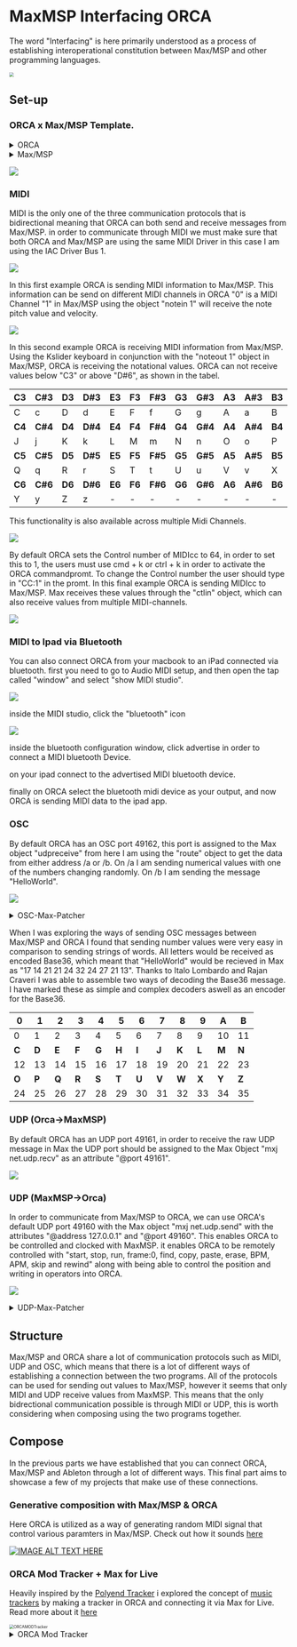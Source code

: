 # MaxMSP Interfacing ORCA
The word "Interfacing" is here primarily understood as a process of establishing interoperational constitution between Max/MSP and other programming languages.

<img src="./media/Logo_ORCAAufbauMaxMSP.png" style="zoom:50%;" />

## Set-up

### ORCA x Max/MSP Template.
<details>
  <summary>ORCA</summary>
.........
.........
..D2.....
..*......
..:04C...
.........
.........

</details>

<details>
  <summary>Max/MSP</summary>
<pre><code>
----------begin_max5_patcher----------
687.3ocyVssihCCC841uBTeFPMkVJy9qrZDJT7.YTZBJIkEzH1u8M2JWC2Fp
FsOzzFGWe7wwwNeEGkLiuAjI89Uue2KJ5q3nHqHifH+7njZ7lJJVZUKgRVCC
WfIr+lz2s7ZrfgqgqrJYtcA9rOGflzJbEVUsjvVLU.UJG5n2Fl1uGZzHyq27
SJGl16c++vZpILJnrtQlWn1szVByX.sh2vr1J8vOvaTs+QgWpSjZ6Jvgahjr
fgoI8O9KyyGTNVY9fRjZ699dWWnIqBDSAFdF0ZEjeMIdMLeJVoDjYMJ3vWRe
.0GQMwLZCv+nUbq7iMeqK5oyIq0vHJoZqC87.JTqiUl0FTlNLjAnb1hquoch
pDMVDL8R5dFfXaVy3fv4sgKhO.k0FMOQI4RtPExobptKN9vK63t39OXRaEut
FzYG98IErQ4jujMbeNo.jZcvJBmMkRXv9Dpr.oxk2JUdrMIdRoYbTlYLK8ZY
xnfYqocHIWCzPGFGeCFL4HBjM9mh.0fThW.WP.TH2O+Va.E4FetnvNlZ8+r6
UJ4T+GcsxE5JAcH0RCQsQ2fZkn+yXFC9i1oufXywUgZATd2N.YSPG5.7rbKs
6HP01JJDhBE2kBtyM4i5zcGeyotbOpVo6.cIAyuKAcoe9JaYOWggelzOFWA5
NfANbc+DPKsPSJ9Nraz0XGgYuKwQuNgtVLRLccN6xXV2zH+zXfj2HpZsc6cq
5g16pyAohvr8xNRoRmNACyOEPoO.PouHPEO.NmwZtXNHtdcfNG4zKQF8ZAWs
QytGx4cwt3CjsX5C8x.k+.wxhNHaA8.3jeANtic3UqVCBoWYKD5hLexsanS5
amRXto1i8IBXMoUeac7DrPWMQoKkzHb2ecyXWczjZtN0f0P7YGZxogzV.ybW
W4JriG15bw6h+GvfS6Ru
-----------end_max5_patcher-----------
</code></pre>
</details>

![](./media/Max:MSP-ORCA-Template.png)

### MIDI

MIDI is the only one of the three communication protocols that is bidirectional meaning that ORCA can both send and receive messages from Max/MSP. in order to communicate through MIDI we must make sure that both ORCA and Max/MSP are using the same MIDI Driver in this case I am using the IAC Driver Bus 1.

![](./media/MaxMSP-Aufbau-ORCA-MIDI-Driver-Select.gif)

In this first example ORCA is sending MIDI information to Max/MSP. This information can be send on different MIDI channels in ORCA "0" is a MIDI Channel "1" in Max/MSP using the object "notein 1" will receive the note pitch value and velocity.

![](./media/MaxMSP-Aufbau-ORCA-Midiin.gif)

In this second example ORCA is receiving MIDI information from Max/MSP. Using the Kslider keyboard in conjunction with the "noteout 1" object in Max/MSP, ORCA is receiving the notational values. ORCA can not receive values below "C3" or above "D#6", as shown in the tabel.

| C3     | C#3     | D3     | D#3     | E3     | F3     | F#3     | G3     | G#3     | A3     | A#3     | B3     |
| ------ | ------- | :----- | ------- | ------ | ------ | ------- | ------ | ------- | ------ | ------- | ------ |
| C      | c       | D      | d       | E      | F      | f       | G      | g       | A      | a       | B      |
| **C4** | **C#4** | **D4** | **D#4** | **E4** | **F4** | **F#4** | **G4** | **G#4** | **A4** | **A#4** | **B4** |
| J      | j       | K      | k       | L      | M      | m       | N      | n       | O      | o       | P      |
| **C5** | **C#5** | **D5** | **D#5** | **E5** | **F5** | **F#5** | **G5** | **G#5** | **A5** | **A#5** | **B5** |
| Q      | q       | R      | r       | S      | T      | t       | U      | u       | V      | v       | X      |
| **C6** | **C#6** | **D6** | **D#6** | **E6** | **F6** | **F#6** | **G6** | **G#6** | **A6** | **A#6** | **B6** |
| Y      | y       | Z      | z       | -      | -      | -       | -      | -       | -      | -       | -      |

This functionality is also available across multiple Midi Channels.

![](./media/MaxMSP-Aufbau-ORCA-MidiOut.gif)

By default ORCA sets the Control number of MIDIcc to 64, in order to set this to 1, the users must use cmd + k or ctrl + k in order to activate the ORCA commandpromt. To change the Control number the user should type in "CC:1" in the promt. In this final example ORCA is sending MIDIcc to Max/MSP. Max receives these values through the "ctlin" object, which can also receive values from multiple MIDI-channels.

![](./media/MaxMSP-Aufbau-ORCA-MIDIcc.gif)

### MIDI to Ipad via Bluetooth

You can also connect ORCA from your macbook to an iPad connected via bluetooth. first you need to go to Audio MIDI setup, and then open the tap called "window" and select "show MIDI studio". 

![](./media/show-midi-studio.png)

inside the MIDI studio, click the "bluetooth" icon

![](./media/click-bluetooth-icon.png)

inside the bluetooth configuration window, click advertise in order to connect a MIDI bluetooth Device.

on your ipad connect to the advertised MIDI bluetooth device.

finally on ORCA select the bluetooth midi device as your output, and now ORCA is sending MIDI data to the ipad app.

### OSC

By default ORCA has an OSC port 49162, this port is assigned to the Max object "udpreceive" from here I am using the "route" object to get the data from either address /a or /b. On /a I am sending numerical values with one of the numbers changing randomly. On /b I am sending the message "HelloWorld".

![](./media/MaxMSP-Aufbau-ORCA-OSC-and-Base36-encoding-and-decoding.gif)
<details>
  <summary>OSC-Max-Patcher</summary>
  <pre><code>
----------begin_max5_patcher----------
1202.3oc0ZsraaiCEcs8WgfPW5wPjTublMMKmUy1NnMHf1hNUoRTBjTNISQ+
2G9PxOlRaKYKqnfBnFSQqCO2yk2GT9mSm3tr3UB204Nmu5LYxOmNYhdH0.Sp
+7D2b7qqxvb8zbyIbN9Ih6Ly8DjWE5wAgMCklnGnX4y+AxuYPZUdJMiHzODX
8fkXwpumRe5QFYkvrHBCCmGLyA34M2alCbg5CP3bOmG18fJpDMOIP8nlgDuU
RLOFWWmGT24WSmptL6ZIWfMxg5L4fAuijaUQdNgJ9Mx8WTNgIb96RBCKJX1X
JvJSAmho.EEChUWWfzz06nD06BXSV5Fx7jTbVyRaClQw4jCu4WgOXgOfs7oD
yjeGAg8HghWlQ1mVskqA.M+hBTW8071O9nbEdTQcli65rBr7o17M43MjjGwB
AKcYkfr6u30FlZKih7YUjh0MC2L99Dj+8BlXqE5e3jFK2AypYA4Y4dUzTAW7
V1QmPVA8I6ZfYtZIt4+tM5MxpdC6S8123U+wRu+x.p2nATuA1z6nav1af2Gp
s2kE7gRtACmbaK2zMXq8GKs9KCmV2CBMk7hT19shPJw+vwy7ul6stftij2yr
K+.n8ZS7OtHijanUUg4Go05PS0ImuLL05gm9uFGK4zGlROkwskqboH8su8ml
Kf.80s7NKkRVUTQE66S1RiWmqOu13AA9lMJ5jfnfQtw6S.kI6SP8Uj9peGcy
BtPKEHxDRA4Mpcyt2ZYxK5JoCh8UjNH58nAmSDZg28.K.6JN5rjuIvhGXTq3
uvREj6bteuPJgcxB4egNGaic7gv9bXniNYffWnApIjwH2.QXXNwBsi6dnRTj
4bQzISVzRVeioWIlKrRuNerOv338nW73fdqJJeyF6.clc996pYF4ONX25TZh
sFC67VRn2dravSnUkujX6.47CNUWOdcrqGjGTmz1bjcmqNkS10yRL8o9M4Mi
TRnINLxKRI8Na1Bj6kw2XcsqKBFVO1iqov9TSUIYG6ZJ+GokVUTO2KisFEMF
LRTTzh9TQAPznWQwk41DTTj6kQ1ZAEMNRpvpn1pxyqq4TVrXW4.ik2v0ZkC5
cd1ZDpy06.LmbV8onMRJmiKJJswtNqdA6WtCXjTqZF1Zwbcka6Wm5PGE8zQV
VZOxRXmy8Cd+hqbzDE8a0bfQaZh7We1gRDyqRJmyUp5mwIILoOsLdezb4ZcN
v4ykELgLpAHzZvntp2ZOZn4c0Ai6otSzea84t9+9oSnW.pwOz1vKpXqZdTM+
tHb1sHRHbQJEKRKn6MI8IP4.Oh.zZnPsFJvUBk5HoOOTpCr2AcsPAaMTWqAL
p0Hcs1OTqQx6JQRcDMmGp9.HzPADXn.ZfvIBNP.ENP3zFWtvd.G+1.jOpOPZ
nbt8aiufpq4qGIuAhRpdiOKPnn9.onAhRvgx10JuAS9nl5YXIxBOO5uzt9D3
CiCuEXv0kten1ooeOusHI7Mw71RvuIFXX6pcKnOrwfEstjzqGq1XRg8ARW1t
eSqD3xxMDFudxZLjMT8bgVYimo+XJ07QcOJtLxlzl4aFAyj89HjM9TwLuVxW
CMugV27BoOBsJs1MQxNIj5l0TuBSdI1PDcOcS+0z+CjDmqJI
-----------end_max5_patcher-----------
</code></pre>
</details>

When I was exploring the ways of sending OSC messages between Max/MSP and ORCA I found that sending number values were very easy in comparison to sending strings of words. All letters would be received as encoded Base36, which meant that "HelloWorld" would be recieved in Max as "17 14 21 21 24 32 24 27 21 13". Thanks to Italo Lombardo and Rajan Craveri I was able to assemble two ways of decoding the Base36 message. I have marked these as simple and complex decoders aswell as an encoder for the Base36.

| **0** | **1** | **2** | **3** | **4** | **5** | **6** | **7** | **8** | **9** | **A** | **B** |
| ----- | ----- | ----- | ----- | ----- | ----- | ----- | ----- | ----- | ----- | ----- | ----- |
| 0     | 1     | 2     | 3     | 4     | 5     | 6     | 7     | 8     | 9     | 10    | 11    |
| **C** | **D** | **E** | **F** | **G** | **H** | **I** | **J** | **K** | **L** | **M** | **N** |
| 12    | 13    | 14    | 15    | 16    | 17    | 18    | 19    | 20    | 21    | 22    | 23    |
| **O** | **P** | **Q** | **R** | **S** | **T** | **U** | **V** | **W** | **X** | **Y** | **Z** |
| 24    | 25    | 26    | 27    | 28    | 29    | 30    | 31    | 32    | 33    | 34    | 35    |



### UDP (Orca->MaxMSP)

By default ORCA has an UDP port 49161, in order to receive the raw UDP message in Max the UDP port should be assigned to the Max Object "mxj net.udp.recv" as an attribute "@port 49161".

![](./media/MaxMSP-Aufbau-ORCA-RawUDP.gif)

### UDP (MaxMSP->Orca)

In order to communicate from Max/MSP to ORCA, we can use ORCA's default UDP port 49160 with the Max object "mxj net.udp.send" with the attributes "@address 127.0.0.1" and "@port 49160". This enables ORCA to be controlled and clocked with MaxMSP. it enables ORCA to be remotely controlled with "start, stop, run, frame:0, find, copy, paste, erase, BPM, APM, skip and rewind" along with being able to control the position and writing in operators into ORCA.

![](./media/ORCA_MaxBPMAPM.gif)

<details>
  <summary>UDP-Max-Patcher</summary>
<pre><code>
----------begin_max5_patcher----------
7386.3oc6cs2biibb+u28SAJV1UkTYix79wE6prcrykG1NNN4hsyYWpfHgzh
6nHY.A0tqc4u6AXF.H.IPfFRX.FQx8pSRDO3z8uo6d5tmdl4u792s3lseNZ+
hfuJ3aCd269Ku+cuybo7K7thO+tE2G94kqC2adrEK2d+8QaRW7A68Ri9bp45
+nkkWZyg62dHccTp4EPEWcWX5xOFu4tqShVlZaPNRbE5CALAK+WXNJ+WjreF
7mJdo3Ulu6s27c+8ZQsu+3Mke837q8We+6y+wG.xB2s+SwYDCocBlTbU6kR+
xtHK0tXwGx9+JRqE9gwvWwy3GpJmQnZyOIGgcXKp9hRBuOJMJ45nMg2rNpNn
0fUIu.V8lCooa2zNihOFidS3l65jQkHUNiR0r7eQLce4+rMFUnGLi9R5Sy9B
tIJo6dza2tIcSFIXdgeZRb35Ec0W2OLPL7OSYDbobiTrtFLbycK2tdah8oQW
oD0+m7C.uDt12XZR79kgEX2U5ZJgMZIzGp8Cb6cLRzv6XpAj6i+ylGLieeIc
WQeJiFdlQjzfaBhGsNQSGXVGYbl4pN6GkZS+H1n2RjOqerNpgW3VjwMZrBIM
mE4XRot5w0XkzoQiscQf8QqCHitH.DvoTOlzY+Oq09ehq0L965VhX.PReZCk
nAGavAJsS3f6X3Hc6c2kI3ML0AfJ7Tsx53Q4OakCESh1vwbq5gt8p5386sw1
BhksMtcUXs6HtaIkfsykaS4Evw2Gsee3cQOiiQiljNHY.qsPrnSobkikxmar
fygiE54w.X93BBT.FqZGSnu7AG.MHQAFQzlgGX5tvHEpULh5ZL56i9xgcsCO
rW1.EenseAAlDFipLTmvDoUXB4b0J7znVIzRvpUJ1LYhYpvBqWEvvBwaQmJJ
4PstemJTx41E64zTZARAyTpZ1LkNuFRKAIqgTaJkNJHocrgzilzuQz6TQgSH
ZY+dmpQt16T2DFNmyfm3L9Iahy3Rza3DmwXWRbVgJKgCNwYLwaxDmwwZvINi
IOyRbVA3.JwYL0odhyJQCPINioeS5iKgCNwYbzrl3rkioqIky2EfDmwwm3IN
qTF.RjbbxochyDHLbrfNqINSqmof8rPTYvd7NgH1YadyJgIH4MiyOsyaFmAO
WQbwocdyJbp.FVndK5SQIGBIuYbsGj2r4xRZAPAxRp.cll1rRPBRZyD3Sfzl
wKbAARZyDDW6a5wzb1kj0wcav9ujyuAeJ4q9g6+i+w+wAZIomAML9nqsQcQM
wfQNRw2wkKbsohlL79nu5GFmwv0+wXx7Dp7JpLi8wRoMUL3qzYW.U9Ot73nA
oczfMdnwtfeYFuDkr+5esIai6GXkWVn62exZrx.D6nj3NkAXHYmZ+lu9njBl
sfayzQhWG8PFGDucSstq2sHb2tZW9c0dkbH56rYXT8gpKEuwdIb0kRhdHt78
oUWMLIiISy3vCIV6AeVT5jb9Wy1UQIaNDWI8Z5rJHIS2Rtcj86BWZe47duxa
WS5QaMVVLBL1VOtLUszbkmR10aW98QqpgQY8T6h1DuYWRz9LybgoETe0sWEc
a3g0oW+TCKsc+aKnwVuYqVCe2h6RhWscSNQznuH+xkM221hGEEOwlvcs7xYx
FY.yQt49Ll7v9aBSx6pJ75fTdyzsaW27VUu25naSKt8t3MadBJltc2wuYR7c
eri28lsY279t9tM2Y+0G1Xu60YREoWuO7glncZ350EZuM+5+b3l36CSiRisc
ADT0Msdd8w8KS1tdcC90dmGZ4NqxjxWF8o3UoezlJ9Z82YOd7tRgnEU8xqhu
KZeZyqkFd29lWYe5WrfdsKc3lBs3qSite25Ltn4Czn32qqxV2NWiq2YvAMM5
8M0uZqF46wP+wrxQUFCaRibcQQyWyH2yLuieBg7jJJ+ckl4Krd7VBJH1jrxo
OBETQGPwjfDMFDrIPbax16ybI3lsqcEhfo1.Esq9.ItOoCZsgSZ0eH2CJ0y9
xwib3EFivQwID8JiCSHTgrCuGfpJqKs3yvHBTMlFqgJdzvCodDQHRZ6So0y3
7potquHumMQn7HywAj.Z.KfGHBjAp.c.J3mFDF7yBtI3eJXYvOOXUvuHHJ3e
N31fuN3tf+kfOF7uFDG7uE7cA+6AeevuLXcvuJ39fecvlf+ifsA+lfcA+mA+
eA+1fjf+qf8A+2AoAeSvgf+mfGB9cAeJ32G74f+PvWB9eC9yAYNzmQF+3i2q
ID81s8gK+9b+28q5ZqQFrz7KYQNi6xpE63l2EhoQ4LNca3KzdFDK41g8wrZI
NuSDAKOJhPmrA7l5g6J.IvC1gESxfcVF73fABBWQ4lbdPQk+7XbECc7gvqKF
Vl1t5wJX9p1rJ5yi8nZuRHnXv7AfAhwACZyi4GCvdc7liEYkgIxue6fy9sGR
VVJuW4gZPSFJKVwz3MUIb3aqYr6IO41jU1j3.qOycDWdXXY9nzJsgbCsk6wJ
LfK2lX9S5F5H2+QPzgQ3zgzAbAI2SGXOgNHdBcP8D5f4IzA2SnCgmPGROgNT
dBcn8E6XdiAUewhJ1WLoh8EapXewnJ1Wrph8EypXewtJ1WLrh8EKqDewxJwa
7U0WrrR7EKqDewxJwWrrR7EKqDewxJwWrrR7EKqTewxJ0WrrR8lz.3KVVo9h
kUpuXYk5KVVo9hkUpuXYk5KVVY9hkUluXYk4KVVYdSFV8EKqLewxJyWrrx7E
KqLewxJyWrrx8EKqbewxJ2Wrrx8EKqbuYxq7EKqbewxJ2Wrrx8EKqbewxpvW
rrJ7EKqBewxpvWrrJ7.KqkEoCfxnge75fhLyDWaULkqKRKvDGYxqQKrXDpQq
hKVtz+Vju5tVcsckrccXZZR7MGRs0iW80x3fVwU2sd6MgqKVOUUqGuVVPVu+
Qhafqdz0wODc0pZK24GBerkpt42x+SufCtiaWuMr6UNtxtHhD1UWO1tDHO1Z
Gsys.NbWKxZaeSUmRGcOODt9Pz1ae95I8w1rjIqJRzZ26vl3zpEEWaOv8YTm
oNvebQ3U+1q2t4ttP+m7cEZ5Yon1+x1+wsI0VEm+le0h2WWH1khKL2HtfkhA
HuPOakWXif7xOaTjWN5hSeUTFnGM16bfXp3wEiNum0hN4xZQ+oaAmB6Z4vr4
BdYYneYYneYYnOiqYzh0OD3kLJl8lXIiRjGGzHPVwlPAN6diJS1+pSa1Wi5u
AVcZH8amUmFA9JyB6tUmlaVYVXF3LRfcZlQHfChl4R5HWtDHcPN0Cl+ndam4
7RR5+v9LuMFXbYMVszc54scu5133sP0ki2Ts9hi2Wb79hi2Wb71qc7lX2HKA
33MR5ENd6dfQaOmwfCLuI1DaPA3iCZzgrGx.0o6h8MTb+abFH1jrwYzXSF1g
aXHBLTIGruK43+grQTSSHa8ndQIST79D8iyJP23hZRh2eb1nUHDXgxR0xStM
ZEcwodAXHP8VaeVAAdJ70Nc6BAAdJwywXGRGf2tPPRmSGfJMH2t8oTlCG.zg
KyxhYnDXUygR4T5PAFOvmsY6ILIY6mtNyAk8cet.7rQbsy.+GN9e.Z+P2lDn
AscnS0rK4DpXmF1BeR6on.xdLuIzpK4E5RdgtjWnN70r4A+wKvearcq3u3H0
rHIPc3tIQrvGlOUWGcU945AgmWx1DyoxYuymJSN6a94waVlDkKMD7CvtaW+t
.WDlC.CopWbQM63B9JlyfCg1BGzhCZ79ROASO6vgx4xFPAipCty4rDDlgcD9
L2axcYzlQ49SoECOIYzx4oCESrGYR1gb5OenLhejNz5ma4Cc.mmMMx8.NBfm
0FL5agIYP37rfV.aZLrrf1wlT9oaQOgyPjAYugO2YPeVLKKFFJQU9v7L3bGg
IBlAVXHa4k2egExmDUL2O4cCZrJheLa3yc3AURKRxi4yoyokhN+gG3riOKj0
hBiZUZ50eXL6zM3fJICvfwzTextu9QHbqwCfUA.FcF40KeH97pdS3xKx4S7+
iN7BHNgyP+cYCxON7IxgslBa4atxtZ.62kEk7sfBk6W4LUHG2jSSH0RC+LTs
pBlHJnkhEYRzs5xeFjq7mQojW8nLS+tyPjpSD+YvHlnXtQP.szH09tkl3aC9
a9Aw3fezON.82Fj9wnMAV6GtQ5QiME4UABhKJdfN0kPSx7tkEj3pnkuP1tY4
RzilSozCpcomxfUMM5UrigJXuOramYARnJLGSfEPEQxNUhnhXs8JXPSNC+h8
ml1eDVYGKBBw9iTbpX+oTuoP54UY+QJOes+noDia.LJTCPBzoax9TJbQ9s.i
F3SiDkWw4Rn4JWPdKD3IG67YurTEhpAtqMPDSS9xGR1+Nd4Q95xMXE3HrK8G
6NBBsKv4UrWf7DFppXQyZuSJQtRs0AHxwOaD4TRtEbfKxI7cQtY02.BkCczP
4ouuAC.MTmV9FPTBn9Fnu3aPCUHrlCzPsDc14a.VPAZnVhu3a.Ts0AHxQN67
MX.hbzK9Fz57GHrSyFE3fg7S3ZDhKrEtJXrfcZ3XPoP.z8FCBmewuf5HG0tC
YBvFMWb1XitDarSgO.Szb4EuBfYhZ.xapyF4shcqD3ha5KdDbb01xRjr+QAY
xScOBF.VLMpa2s+SwYzJ4UTQn8x5RTwzRhM9CP018Bntpd7WtB0aMvgi4CDb
XnyFvgxkCUxQc1.NXQgZkcI7.AbjdA3LUQgPzPyNI9xLW1D4PXfdEhQmaQgj
u2..ysPj5RTH.cKBr7FhelEEx.D2PWhBos5BCiqWe6.VgZ5SkknlThr6xMHf
qQMM8RAU1T3IyqJ4iPHfJpDqYKNYqMPhlOrhSFqwmH5RLKyBt3jwpKKNhiH7
.t5jwJwrqKgIbmU+HEq7JBzZKES7fJs0c3gTHGJd3eyS8K2euR1mhTvVDvXB
8L4rZPRK1kAH.OsFvDwYBzjuapNPnw6Weva2D08.QDvGjEPgOp1pzw6Woa92
4Ccl+cRJttIHHVf0mtSYSkrAXzfN667gYpxIayF6.ME1bnby.01JmpafAeVt
kPJ4lsYVLkCbSqfR7hcert7wabx6WIxX2Rv6OweXJ8LbuYnTQa.BPryDAnJn
AtDzzj53V15tqvle91OsI3mlehF7h2Yuq3a6ImDlyKWt8GmwOoihVvnCLpQp
7TNJZdwh.e.3g5DJJ5R1GdTzT8YRnhbAcfgJxPmKPCQNTnAeIJ5mAevihlQN
cihlKPCLtQ1o7RgfHGJZvNKhhtBX.GEMieVFEMWgGVTzLgeDDjv4UOSAx.NF
nIpBq8riZ1BEsAH.oNWDfJgF3RP5YOJ5uY2qLF5JtFdLzbzobLzL4PigFgOk
iglQFZLznSoYhtj8gGCM5bYlno5gFCM5bYlnKWrFC.ZTWhg9YvG7XnQ5S2Xn
o5gFCM9DdWHrR1.NZfOKhgtBX.GC8Dc9i3awPyvCLFZL0OBAh55PfJQFvQ.g
OGO7MJUzFf.j3LQ.pBZfKAIm8Xn+kQ2l9JihthugGEMVcJGEc4ACF7nFOomH
ZBmOL3PeJECcI2OfXnkmIAJRJN3RGPfh7yDnAqDCEZXWhg9Yv2.hgFc5FCMA
qGVTiZ9oaHzUhFfAC5YQDzU3BzHn0ryx.nILzfBfV6Ig+vb9IIcAv.M5Gk5b
7rZWMvvm0xyDwmR6OfkezpYO34ea7ce70F8bEeCN5YI6T4nZp7PitmypoZG2
sBu+7XBLlMzsKFvS6l8rYu3rHniMJlNViQj4eefIS7advwpPuJvQQu3H0mww
YSdrpTpgJO10RH8LVdrZgcCVdDM233TbJ+UtaNUrmFg5+3v1KF5vxtu7U8kM
iYBM9JEQJnBs8eJRdDsF4iN7bfp6n50pciRedxeuEMN0DWE8YOCQJ8g3ECI3
wARHdjPBh+5fDx3.IT+ART1BjVnQuLDgNNHBqEDopQWrNdSzdK89TPxvR42u
cnZ+1CIKKMfVFbTPS9YUz9z3Mgowa2T+Ao1GDTW0fohrfWCvPnBkqoBB.pvr
yI5NxP.DLTJWSEv.CmRFbnxmLWRELfTA1sRFTu.LHfAC4ydx6iWsaa7lz8kC
JysmOfLqeY0+niHeEXKd7do9hIoUSrYmSaI97O1301lrJJA9X+tiiHP4HrcW
ctr6H+isyQn4kir5aXHrjMcgTbQg527iTUw1kawQMq5ogMUwvX2vv.4WWpWy
QPIBWZvOe4B4ATAzNDhB+rmzwJGvoMo73zlajiYRfzF2kiSxf5NYovlanBAP
rvDZ4D2OAk1L6npSr7MTW9XtLjDFTW9XDWREP83i4xQFXP83qT82MTA1KjK.
a70gDAE5P.tbLx7sGKPVYwLWSEfrj4R8TJT8TyQpSNp4Fxf.lLTtjLPfICsC
ICBTWIMmPVtiLTRv1LTS8fsCg3XSsWJDEGra3tzbKQAVupjhcDcfA6RIc56r
vfAIzzKlC1jjT6zdPvcfjouCD5HoZ1j2+I0C0FpinC0XnAhlYhqyrV3HoKoD
Lxg7WhiHESe2p.Lw4zQej7g5pfinC1XHIglYhaFxNGQBNLEIwo8ff8mR3Vq4
fcYQhbJc.16DgS8yErIZmZmQLr31bGc.d3TgS8YTH8D5.73PB2Je.dbHA1oz
AXS8BpSoCvV0EtUegLnz93N5.rUcgSGkSf7C5fC1dJ2oi1xAaOk6T+G4fsmx
ENkN.aOk6T6Gb9fxZr6nCv1S4Nc7EN0OnC3SzuSmaCB3I020zAB3DNUkdCGR
GvRyhKIix4NYtgCp1OfCv0Pkv4jAdHw+6H5P5GvgzSfiAhFSXRYnCT8YBSlE
lLno01Y8dXvVbcZEnTUp6.FIzoQZg.6wFa5EZ.Sb3oOO+HvBRHW5ZGF9BJvo
q6FL3UT.VSbJcPFi4EEMyDWWVnwNh1vd6.avosNK.VG0opzfk7co2ysUesGq
RbcYRyvxwaQ8Pw1UQAQzbQ8Hb2h5ACdYCfcZkxZNHXfsr4jTmSGvJNSmJVAN
2A3VJ04mHWw03ZK2p7Ez+rrbqFBOQ5a0IUxS1kijnXqY4IerX0Iwkz4Y0IM.
NtknvOBGaWhYBjXdVhYly7KfZpNc..l.rlpzozAePR0tiN.6ZLyotnCdoW3Z
5.7xskgcNc.SNE4T5.7r641A1PCjLlRy0Hvlq60YtxAcXBy9xjPY2NcdxGy2
4XMCXQKrlquZZcmG7TG4Tutn5AYy.6L5.bo71BE+DAfpQnsKQ+FezYzubDo+
RYRQS52kQi.eQIQcpsRJCpONBgyoCPic3zJKCCdYZgI8JWIEjZQiHY3YJZjA
vSp9hFojmrgenHp5QiT9whnQjL1LEMx.3XBzdQazHRoblhFwrx8foo5z7WPA
6kG0sijhGjTs6nC3tR4TuuAuVFcMc.1yBmt.nayV1wnCmNxF7Rl1oCzSDCjL
lPy0foMLA0q45hAcJB+PwI0iFo7iEQinHrYJZDvyouUa0YwAP.m6.RuYesZr
Qab.M9nynez3Q+URChlzuKiCf3EQkBetcvNcrCL3Ltx0NmN.M1A1oigANoEX
buFFYj5yMBCMWyMBbdBo6KZjRdp3fdP0XtQJ+XQzHLzbM2HCfiIP6EsQivny
0bijeVtBTS0sZHTvZpNMpHLYPR0tiN.GUjSqDaL35wywzABbTQNcSpsMaYGi
NbZzHfqOQpa6VjCYep0Yd+hDCDMlvQM.SaXDt2QMPMlhFNtwTzT9whfhXp4Z
JZ.WWnT5z2c.Ng88ukFWrGxV.+zr3ijO+iE8FUkJ0z2avFXugiHC5fFIwc1J
fOBeuQZV42lMR4FezYzOdDoeUiYLqh9cYjxHD3QPc5LDAt.wqTfbCc7p2eGK
tXFw7daSD9PzpqydmnkoWGlllDeygT6oHQMhIuYVlDuqrYpNcJVrJ9tLJn40
ta81aBWa3snjpixnpamFdm8L4Xw6ej3L+zBQl1r1w5gkF55jV5wSYouo7Jsd
fA0womTqm.ULkoVzHseva23D9.qq0xO4jDbf71c6+TbFsTdHpXOWHejGZ8vS
r8CX7N4NQw4so0ZD0NtyQYuxSz2tN4id8r953GhtZ0iG4UKdH7QAnpa9sj+z
hgCFMOWnZCQXZzUBRUONCacLpcHAi6BQvsgH3F5bUJacn18P35CQausx5Pos
gZsYIWVc.1T6dG1DmtO8KqO5Crd6l65Bea7v6+31jGOYx9C6iVaUfKMu7hTj
A1iScSONgJuhZNpij.5wImt83T.83+9IsGG6Hcbj47uChFt7zs6FCQAe218S
V2sS5qojrPb0XQ0+TBXZ5zS1dd.Z4iS2diCD5G8OaW32m4Xp4+51SsidJXNP
e3prviY1CPTYQj0jiYjG2pibrZzU0odIwdpWNR9tFkDtOZL8eESEO5+p0Aui
w1J9n495wXucg6SGU1SHolE7C2nKSUcxeTmyeK2t6KiZzGXsg8XLaBh5j8vN
m8tMdypQU3TaOnxsGGs5q5PmTRFMtK6K3lnjWvnMlyg9NGrQX3GtR0ezhrgG
MEdDsAmDsKZypfjnOk0m9UiYmZAHHHFSNZdmfP6pjXupWkHM5cv5UI9Pu59u
Od2n1mV.AE8oJbmP.ZwDwlg6teT4Ra4BTxjzNy0ibzXxiYrM4vlQ0VKh7ni.
caqkfb+HI4JGeEZ768rikv5zQGr6cDXe51ciIyYYnBu35T8C69NucqCGUubv
DnLmZ7bBnaSK2LxlVvRAXaKBWa+79O+cAahRu5vpcWsOma+IgqVkj0Ym0SjE
Yb1+gC9I6xBHLSrCKFUkTRQAZY0OUc5PKtWbv7VMOxqsvxSmSkBvomCu2iMc
NONQJOC+g1PM2RQ.bnM+xaIEjVRLVsDtuVhMFsjD.OU+.N3k2RBHnmbLZI9T
I5AQFu44HwSpv.21zM2R2eR4b7xaZ5TAuDHRLnwnkvSEKgfHwnGqVpOSHxQw
r3DgcR8TY.QpFfd8qqkfXTTNJnGDihMOFUFKCFvZZjKLSJAYglNF3KDqhpQo
kHSkBGdp7MPhgXrp1l2vKukffcD7HzRBHnmXLF8R.YPEtZrZo95m3iggQwDI
iygLnh1IlEA0zLsKLKxgL.GeLbCgCQgyT+SuZENNDYllmhMiVWIjll6jQ33P
FbkOFgJxgLVJmNVsTulYHiQKQmLEAx.DQdcsDjgCXigQZFHKXJWnwAqoYtPi
iAw3IaLhCgAw3oZLFFjIFvXQu9VBCokdsiGvfXYjMF1qXSUFQXPLhvFCiHLD
rAtcRFlFRiiGc0ajDfDp0kkWOJCYLU5nXKAAQHcTFU.AJuciC9MQJdTMnjOM
ZsTeheXznzTM1n5NVX2iVK0qN0n0R8Gg+n0Tz9ZpQQ7SNUx4XHx47QQl.ygF
58q0S.J3j97ZYJxT0QQlJKe3ox2lpNfNaIhbTZJvBDjWaSgA2TzWaS8xDIry
ze3tcODkru3gMswh6C+tsFGpTev7w3M1OZpOgEIQODW97TyUBSV9w3znkoGR
rEV9my20DMu51LWy1bHtv0Pyxibgo95eR0ETUS5eGorHExXjaCOrNsI2mWwE
K2tdax0waxI7Bf.cEiRzBbFSdkByoBU9eokBlL6Z3ZUCwM2Yd8xWiR3Lc9yR
Ybj17VTo8Z0eqpls78TBhjwMMmDwUJ6eoXzmzbUchMdas.k8rl2I+qwP1XtP
InFxtFwda750UuZ8E5PY4gr3tjvUwQaRqVHnlGGWwfEXP1ekSclFk0fFKdCR
4aPzHrVXdiLDAwr+E1ftO+0F7aEt4NaoaRj4UtRwU2krMu7XJjqxdUciEIwG
JzHRxXzp0mQwZecw8YRIwkA.TWCpRp562uNNSR72kKl1kzUMNxTzTM9Qo1yq
jVrUPzOa8gntkzCWtLqAZJrhy6LyQVQlDJh7LY7Qj.+5jnnMClBQ4jDml+Oi
LsHWOYTINSMI+0aWuZvzVNPgLRnbMAyM3HttD5vIPqMTS0gkSg62EZsLaJhr
2+We++O.xx9BJ
-----------end_max5_patcher-----------
</code></pre>

</details>

## Structure

Max/MSP and ORCA share a lot of communication protocols such as MIDI, UDP and OSC, which means that there is a lot of different ways of establishing a connection between the two programs. All of the protocols can be used for sending out values to Max/MSP, however it seems that only MIDI and UDP receive values from MaxMSP. This means that the only bidrectional communication possible is through MIDI or UDP, this is worth considering when composing using the two programs together.

## Compose
In the previous parts we have established that you can connect ORCA, Max/MSP and Ableton through a lot of different ways. This final part aims to showcase a few of my projects that make use of these connections.

### Generative composition with Max/MSP & ORCA

Here ORCA is utilized as a way of generating random MIDI signal that control various paramters in Max/MSP. Check out how it sounds [here](https://vimeo.com/396270237)

[![IMAGE ALT TEXT HERE](https://i.vimeocdn.com/video/862947495.jpg)](https://player.vimeo.com/video/396270237)

### ORCA Mod Tracker + Max for Live

Heavily inspired by the [Polyend Tracker](https://polyend.com/tracker/) i explored the concept of [music trackers](https://en.wikipedia.org/wiki/Music_tracker) by making a tracker in ORCA and connecting it via Max for Live. Read more about it [here]()

<img src="./media/ORCAMODTracker.png" alt="ORCAMODTracker" style="zoom:50%;" />

<details>
  <summary>ORCA Mod Tracker</summary>
..........................................................................................
.#TONE##..CH01.........#......................#TONE##..CH01.........#.....................
H..0A5Q..........H09Oo.......................H..0A5Q..........H09Oo.......................
*:01C............*=a1........................*:...............*=bc........................
...#EFFECTS#....................................#EFFECTS#.................................
..H573QH673Q...................................H573QH673Q.................................
..*!...*!......................................*!...*!....................................
...1...............112T01.......................................412T01....................
..H843QH943Q........0D1........................H843QH943Q......d10D1......................
..*!...*!04Z.........*.........................*!...*!............*.......................
....................1ig........................................4.1ig......................
....................32hQ00#01C..01Z02A03Z...#....................3dhQ00#.................#
.#DATA#.....01A...03A...01#01C...........04Z#.#DATA#.................01#.................#
........................02#.....01A...03A...#........................02#.................#
........................03#01C..............#........................03#.................#
........................04#01C.....02A......#........................04#.................#
........................05#.................#........................05#.................#
........................06#01C........03A04G#........................06#.................#
........................07#........02G03Z...#........................07#.................#
........................08#01C..01B......04a#........................08#.................#
........................09#.....01Z02Z...04Z#........................09#.................#
........................10#01C...........040#........................10#.................#
........................11#01C..............#........................11#.................#
........................12#01C.....02G03Z...#........................12#.................#
........................13#..............04R#........................13#.................#
........................14#01C..01F02A03A04Z#........................14#.................#
........................15#01C..01F02Z......#........................15#.................#

### Sources

- https://github.com/hundredrabbits/Orca

  
